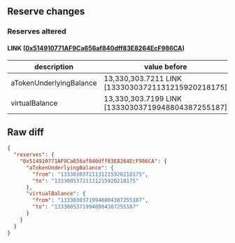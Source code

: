 ## Reserve changes

### Reserves altered

#### LINK ([0x514910771AF9Ca656af840dff83E8264EcF986CA](https://etherscan.io/address/0x514910771AF9Ca656af840dff83E8264EcF986CA))

| description | value before | value after |
| --- | --- | --- |
| aTokenUnderlyingBalance | 13,330,303.7211 LINK [13330303721131215920218175] | 13,330,053.7211 LINK [13330053721131215920218175] |
| virtualBalance | 13,330,303.7199 LINK [13330303719948804387255187] | 13,330,053.7199 LINK [13330053719948804387255187] |


## Raw diff

```json
{
  "reserves": {
    "0x514910771AF9Ca656af840dff83E8264EcF986CA": {
      "aTokenUnderlyingBalance": {
        "from": "13330303721131215920218175",
        "to": "13330053721131215920218175"
      },
      "virtualBalance": {
        "from": "13330303719948804387255187",
        "to": "13330053719948804387255187"
      }
    }
  }
}
```